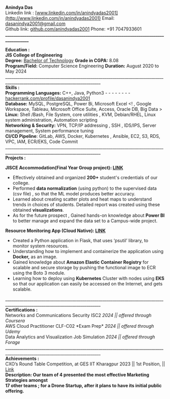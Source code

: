 **Anindya Das**  
Linkedin link : [www.linkedin.com/in/anindyadas2001](http://www.linkedin.com/in/anindyadas2001)			Email: [dasanindya2001@gmail.com](mailto:dasanindya2001@gmail.com)  
	Github link: [github.com/anindyadas2001](http://github.com/anindyadas2001)					Phone: \+91 7047933601  
**\_\_\_\_\_\_\_\_\_\_\_\_\_\_\_\_\_\_\_\_\_\_\_\_\_\_\_\_\_\_\_\_\_\_\_\_\_\_\_\_\_\_\_\_\_\_\_\_\_\_\_\_\_\_\_\_\_\_\_\_\_\_\_\_\_\_\_\_\_\_\_\_\_\_\_\_\_\_\_\_\_\_\_\_\_\_**

**Education :**  
**JIS College of Engineering**  
	**Degree:** [Bachelor of Technology](https://drive.google.com/file/d/1GJP9vs0YdzjBF8obn8i-ILzIDFV8QLx\_/view?usp=drive\_link)					**Grade in CGPA:** 8.08  
	**Program/Field:** Computer Science Engineering			**Duration:** August 2020 to May 2024  
\_\_\_\_\_\_\_\_\_\_\_\_\_\_\_\_\_\_\_\_\_\_\_\_\_\_\_\_\_\_\_\_\_\_\_\_\_\_\_\_\_\_\_\_\_\_\_\_\_\_\_\_\_\_\_\_\_\_\_\_\_\_\_\_\_\_\_\_\_\_\_\_\_\_\_\_\_\_\_\_\_\_\_\_\_\_\_\_\_\_\_\_\_\_\_\_\_\_\_\_\_\_\_\_\_\_\_\_\_\_\_\_\_\_\_\_\_\_\_\_\_\_\_\_\_  
**Skills :**  
**Programming Languages:** C++, Java, Python3 \- \- \- \- \- \- \- \- [hackerrank.com/profile/dasanindya2001](http://hackerrank.com/profile/dasanindya2001)  
**Database:** MySQL, PostgreSQL, Power Bi, Microsoft Excel  <! , Google Workspace, Tableau, Microsoft Office Suite, Access, Oracle DB, Big Data > 
**Linux:** Shell /Bash, File System, core utilities   , KVM, Debian/RHEL, Linux system administration, Automation scripting  
**Networking & Security:** VPN, TCP/IP addressing , SSH  , IDS/IPS, Server management, System performance tuning  
**CI/CD Pipeline**:  GitLab, AWS, Docker, Kubernetes , Ansible, EC2, S3, RDS, VPC, IAM, ECR/EKS, Code Commit  
\_\_\_\_\_\_\_\_\_\_\_\_\_\_\_\_\_\_\_\_\_\_\_\_\_\_\_\_\_\_\_\_\_\_\_\_\_\_\_\_\_\_\_\_\_\_\_\_\_\_\_\_\_\_\_\_\_\_\_\_\_\_\_\_\_\_\_\_\_\_\_\_\_\_\_\_\_\_\_\_\_\_\_\_\_\_\_\_\_\_\_\_\_\_\_\_\_\_\_\_\_\_\_\_\_\_\_\_\_\_\_\_\_\_\_\_\_\_\_\_\_\_\_\_\_  
**Projects :**

**JISCE Accommodation(Final Year Group project): 	[LINK](https://github.com/anindyadas2001/JISCEAccomodationHelper)**

* Effectively obtained and organized **200+** student's credentials of our college.  
* Performed **data normalization** (using python) to the supervised data (csv file) , so that the ML model produces better accuracy.  
* Learned about creating scatter plots and heat maps to understand trends in choices of students. Detailed report was created using these obtained **visualizations**.  
* As for the future prospect , Gained hands-on knowledge about **Power BI** to better manage and expand the data set to a Campus-wide project.

**Resource Monitoring App (Cloud Native):	[LINK](https://github.com/anindyadas2001/aws\_project\_1)**

* Created a Python application in Flask,  that uses ‘psutil’ library, to monitor system resources.  
* Understanding how to implement and containerize the application using **Docker,** as an image.  
* Gained knowledge about **Amazon Elastic Container Registry** for scalable and secure storage by pushing the functional image to ECR using the Boto 3 module.  
* Learning how to deploy using **Kubernetes** Cluster with nodes using **EKS** so that our application can easily be accessed on the Internet, and gets scalable.

\_\_\_\_\_\_\_\_\_\_\_\_\_\_\_\_\_\_\_\_\_\_\_\_\_\_\_\_\_\_\_\_\_\_\_\_\_\_\_\_\_\_\_\_\_\_\_\_\_\_\_\_\_\_\_\_\_\_\_\_\_\_\_\_\_\_\_\_\_\_\_\_\_\_\_\_\_\_\_\_\_\_\_\_\_\_\_\_\_\_\_\_\_\_\_\_\_\_\_\_\_\_\_\_\_\_\_\_\_\_\_\_\_\_\_\_\_\_\_\_\_\_\_\_\_  
**Certifications :**  
Networks and Communications Security ISC2				*2024 || offered through Coursera*  
AWS Cloud Practitioner CLF-C02	\*Exam Prep\*				*2024 || offered through Udemy*  
Data Analytics and Visualization Job Simulation			*2024 || offered through Forage*  
\_\_\_\_\_\_\_\_\_\_\_\_\_\_\_\_\_\_\_\_\_\_\_\_\_\_\_\_\_\_\_\_\_\_\_\_\_\_\_\_\_\_\_\_\_\_\_\_\_\_\_\_\_\_\_\_\_\_\_\_\_\_\_\_\_\_\_\_\_\_\_\_\_\_\_\_\_\_\_\_\_\_\_\_\_\_\_\_\_\_\_\_\_\_\_\_\_\_\_\_\_\_\_\_\_\_\_\_\_\_\_\_\_\_\_\_\_\_\_\_\_\_\_\_\_  
**Achievements :**  
CXO’s Round Table Competition, at GES IIT Kharagpur		2023 || 1st Position, || [Link](https://drive.google.com/file/d/19ZErVHfKBuRMTCP9EnB7nbRpBQxZdTL4/view?usp=sharing)  
**Description: Our team of 4 presented the most effective Marketing Strategies amongst**   
			**17 other teams ; for a Drone Startup, after it plans to have its initial public offering.**
